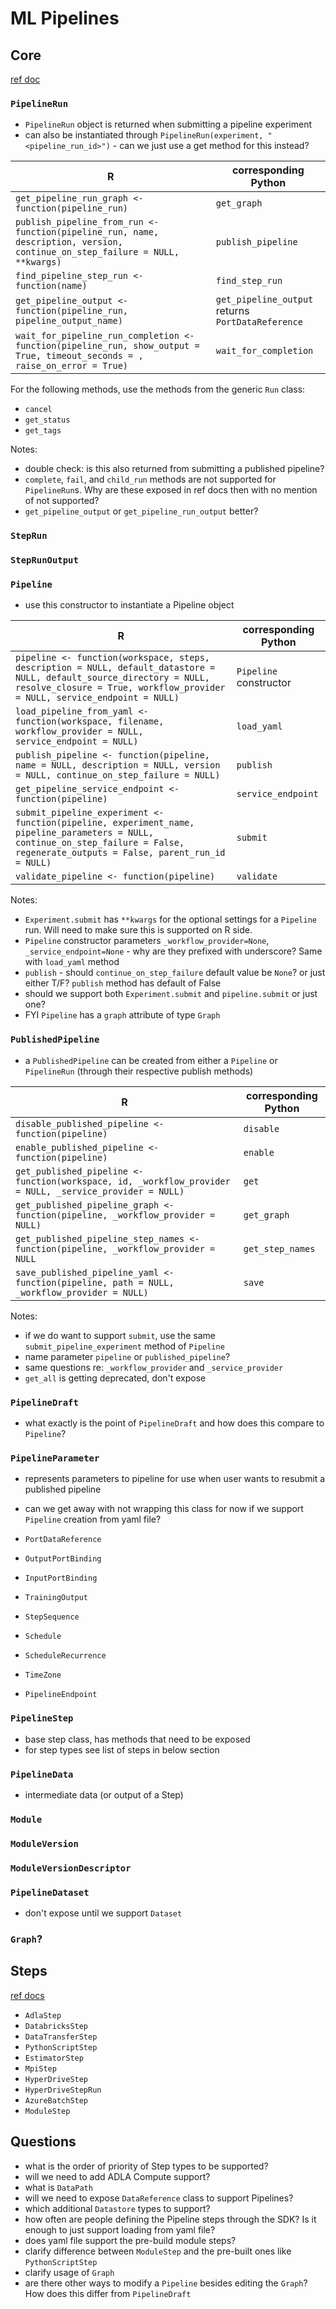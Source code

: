 # ML Pipelines

## Core

[ref doc](https://docs.microsoft.com/en-us/python/api/azureml-pipeline-core/azureml.pipeline.core?view=azure-ml-py)
### `PipelineRun`
* `PipelineRun` object is returned when submitting a pipeline experiment
* can also be instantiated through `PipelineRun(experiment, "<pipeline_run_id>")` - can we just use a get method for this instead?

R   | corresponding Python
--- | --------------------
`get_pipeline_run_graph <- function(pipeline_run)` | `get_graph`
`publish_pipeline_from_run <- function(pipeline_run, name, description, version, continue_on_step_failure = NULL, **kwargs)` | `publish_pipeline`
`find_pipeline_step_run <- function(name)` | `find_step_run`
`get_pipeline_output <- function(pipeline_run, pipeline_output_name)` | `get_pipeline_output` returns `PortDataReference`
`wait_for_pipeline_run_completion <- function(pipeline_run, show_output = True, timeout_seconds = , raise_on_error = True)` | `wait_for_completion`

For the following methods, use the methods from the generic `Run` class:
* `cancel`
* `get_status`
* `get_tags`

Notes:  
* double check: is this also returned from submitting a published pipeline?
* `complete`, `fail`, and `child_run` methods are not supported for `PipelineRun`s. Why are these exposed in ref docs then with no mention of not supported?
* `get_pipeline_output` or `get_pipeline_run_output` better?

### `StepRun`
### `StepRunOutput`

### `Pipeline`
  * use this constructor to instantiate a Pipeline object

R   | corresponding Python
--- | --------------------
`pipeline <- function(workspace, steps, description = NULL, default_datastore = NULL, default_source_directory = NULL, resolve_closure = True, workflow_provider = NULL, service_endpoint = NULL)` | `Pipeline` constructor
`load_pipeline_from_yaml <- function(workspace, filename, workflow_provider = NULL, service_endpoint = NULL)` | `load_yaml`
`publish_pipeline <- function(pipeline, name = NULL, description = NULL, version = NULL, continue_on_step_failure = NULL)` | `publish`
`get_pipeline_service_endpoint <- function(pipeline)` | `service_endpoint`
`submit_pipeline_experiment <- function(pipeline, experiment_name, pipeline_parameters = NULL, continue_on_step_failure = False, regenerate_outputs = False, parent_run_id = NULL)` | `submit`
`validate_pipeline <- function(pipeline)` | `validate`

Notes:

* `Experiment.submit` has `**kwargs` for the optional settings for a `Pipeline` run. Will need to make sure this is supported on R side.
* `Pipeline` constructor parameters `_workflow_provider=None`, `_service_endpoint=None` - why are they prefixed with underscore? Same with `load_yaml` method
* `publish` - should `continue_on_step_failure` default value be `None`? or just either T/F? `publish` method has default of False
* should we support both `Experiment.submit` and `pipeline.submit` or just one?
* FYI `Pipeline` has a `graph` attribute of type `Graph`

### `PublishedPipeline`
* a `PublishedPipeline` can be created from either a `Pipeline` or `PipelineRun` (through their respective publish methods)

R   | corresponding Python
--- | --------------------
`disable_published_pipeline <- function(pipeline)` | `disable`
`enable_published_pipeline <- function(pipeline)` | `enable`
`get_published_pipeline <- function(workspace, id, _workflow_provider = NULL, _service_provider = NULL)` | `get`
`get_published_pipeline_graph <- function(pipeline, _workflow_provider = NULL)` | `get_graph`
`get_published_pipeline_step_names <- function(pipeline, _workflow_provider = NULL` | `get_step_names`
`save_published_pipeline_yaml <- function(pipeline, path = NULL, _workflow_provider = NULL)` | `save`

Notes:

* if we do want to support `submit`, use the same `submit_pipeline_experiment` method of `Pipeline`
* name parameter `pipeline` or `published_pipeline`?
* same questions re: `_workflow_provider` and `_service_provider`
* `get_all` is getting deprecated, don't expose

### `PipelineDraft`
* what exactly is the point of `PipelineDraft` and how does this compare to `Pipeline`?

### `PipelineParameter`
  * represents parameters to pipeline for use when user wants to resubmit a published pipeline
  * can we get away with not wrapping this class for now if we support `Pipeline` creation from yaml file?

* `PortDataReference`
* `OutputPortBinding`
* `InputPortBinding`
* `TrainingOutput`
* `StepSequence`
* `Schedule`
* `ScheduleRecurrence`
* `TimeZone`
* `PipelineEndpoint`

### `PipelineStep`
* base step class, has methods that need to be exposed
* for step types see list of steps in below section
### `PipelineData`
* intermediate data (or output of a Step)
### `Module`
### `ModuleVersion`
### `ModuleVersionDescriptor`

### `PipelineDataset`
* don't expose until we support `Dataset`

### `Graph`?


## Steps

[ref docs](https://docs.microsoft.com/en-us/python/api/azureml-pipeline-steps/azureml.pipeline.steps?view=azure-ml-py)
* `AdlaStep`
* `DatabricksStep`
* `DataTransferStep`
* `PythonScriptStep`
* `EstimatorStep`
* `MpiStep`
* `HyperDriveStep`
* `HyperDriveStepRun`
* `AzureBatchStep`
* `ModuleStep`

## Questions
* what is the order of priority of Step types to be supported?
* will we need to add ADLA Compute support?
* what is `DataPath`
* will we need to expose `DataReference` class to support Pipelines?
* which additional `Datastore` types to support?
* how often are people defining the Pipeline steps through the SDK? Is it enough to just support loading from yaml file?
 * does yaml file support the pre-build module steps?
* clarify difference between `ModuleStep` and the pre-built ones like `PythonScriptStep`
* clarify usage of `Graph`
* are there other ways to modify a `Pipeline` besides editing the `Graph`? How does this differ from `PipelineDraft`
